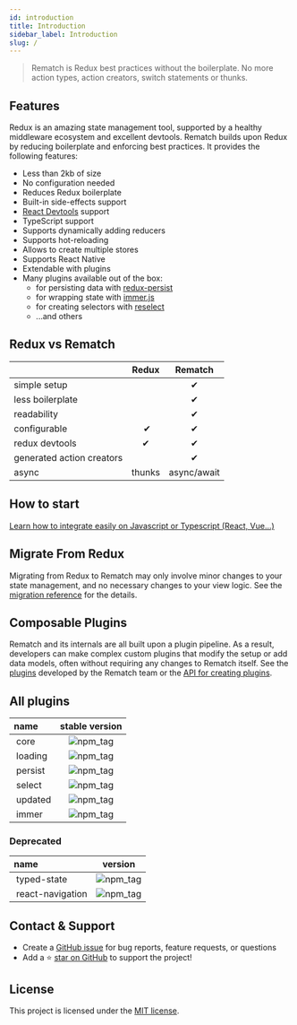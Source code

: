 ```yaml
---
id: introduction
title: Introduction
sidebar_label: Introduction
slug: /
---
```

> Rematch is Redux best practices without the boilerplate. No more action types, action creators, switch statements or thunks.

## Features

Redux is an amazing state management tool, supported by a healthy middleware ecosystem and excellent devtools.
Rematch builds upon Redux by reducing boilerplate and enforcing best practices. It provides the following features:

- Less than 2kb of size
- No configuration needed
- Reduces Redux boilerplate
- Built-in side-effects support
- [React Devtools](https://github.com/facebook/react/tree/master/packages/react-devtools) support
- TypeScript support
- Supports dynamically adding reducers
- Supports hot-reloading
- Allows to create multiple stores
- Supports React Native
- Extendable with plugins
- Many plugins available out of the box:
    - for persisting data with [redux-persist](https://github.com/rt2zz/redux-persist)
    - for wrapping state with [immer.js](https://github.com/immerjs/immer)
    - for creating selectors with [reselect](https://github.com/reduxjs/reselect)
    - ...and others

## Redux vs Rematch

|                           | Redux  | Rematch      |
| :------------------------ | :----: | :----------: |
| simple setup ‎            |        | ‎✔           |
| less boilerplate          |        | ‎✔           |
| readability               |        | ‎✔           |
| configurable              | ‎   ✔  | ‎✔           |
| redux devtools            |   ‎✔   |       ‎✔     |
| generated action creators | ‎      |       ‎✔     |
| async                     | thunks | ‎async/await |

## How to start
[Learn how to integrate easily on Javascript or Typescript (React, Vue...)](getting-started/installation)

## Migrate From Redux

Migrating from Redux to Rematch may only involve minor changes to your state management, and no necessary changes to your view logic. See the [migration reference](migrating-from-redux-to-rematch) for the details.

## Composable Plugins

Rematch and its internals are all built upon a plugin pipeline. As a result, developers can make complex custom plugins that modify the setup or add data models, often without requiring any changes to Rematch itself. See the [plugins](plugins/) developed by the Rematch team or the [API for creating plugins](api-reference/plugins).


## All plugins


|           name            |   stable version |
| :------------------------ | :----: |
|  ‎         core                |    ![npm_tag](https://img.shields.io/npm/v/@rematch/core/latest?style=flat-square)    |
|  ‎         loading                |    ![npm_tag](https://img.shields.io/npm/v/@rematch/loading/latest?style=flat-square)        |
|  ‎         persist                |    ![npm_tag](https://img.shields.io/npm/v/@rematch/persist/latest?style=flat-square)    |
|  ‎         select                |    ![npm_tag](https://img.shields.io/npm/v/@rematch/select/latest?style=flat-square)    |
|  ‎         updated                |    ![npm_tag](https://img.shields.io/npm/v/@rematch/updated/latest?style=flat-square)    |
|  ‎         immer                |    ![npm_tag](https://img.shields.io/npm/v/@rematch/immer/latest?style=flat-square)    |

### Deprecated
|           name            |   version  |
| :------------------------ | :----: |
|  ‎         typed-state                |    ![npm_tag](https://img.shields.io/npm/v/@rematch/typed-state?style=flat-square)    |
|  ‎         react-navigation                |    ![npm_tag](https://img.shields.io/npm/v/@rematch/react-navigation?style=flat-square)    |

## Contact & Support

- Create a [GitHub issue](https://github.com/rematch/rematch/issues) for bug reports, feature requests, or questions
- Add a ⭐️ [star on GitHub](https://github.com/rematch/rematch) to support the project!

## License

This project is licensed under the [MIT license](https://github.com/rematch/rematch/blob/main/LICENSE).
